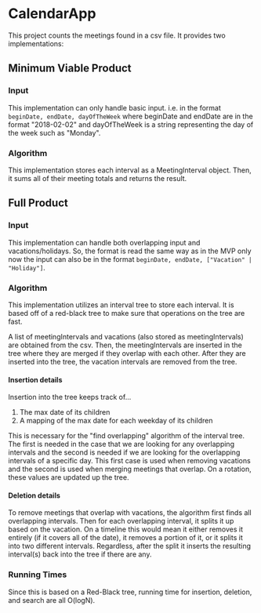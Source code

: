 # CalendarApp

This project counts the meetings found in a csv file. It provides two implementations:

## Minimum Viable Product

### Input
This implementation can only handle basic input. i.e. in the format `beginDate, endDate, dayOfTheWeek` where beginDate and endDate are in the format "2018-02-02" and dayOfTheWeek is a string representing the day of the week such as "Monday".

### Algorithm
This implementation stores each interval as a MeetingInterval object. Then, it sums all of their meeting totals and returns the result.

## Full Product

### Input
This implementation can handle both overlapping input and vacations/holidays. So, the format is read the same way as in the MVP only now the input can also be in the format `beginDate, endDate, ["Vacation" | "Holiday"]`.

### Algorithm
This implementation utilizes an interval tree to store each interval. It is based off of a red-black tree to make sure that operations on the tree are fast.

A list of meetingIntervals and vacations (also stored as meetingIntervals) are obtained from the csv. Then, the meetingIntervals are inserted in the tree where they are merged if they overlap with each other. After they are inserted into the tree, the vacation intervals are removed from the tree.

#### Insertion details
Insertion into the tree keeps track of...
1. The max date of its children
2. A mapping of the max date for each weekday of its children

This is necessary for the "find overlapping" algorithm of the interval tree. The first is needed in the case that we are looking for any overlapping intervals and the second is needed if we are looking for the overlapping intervals of a specific day. This first case is used when removing vacations and the second is used when merging meetings that overlap.
On a rotation, these values are updated up the tree.

#### Deletion details
To remove meetings that overlap with vacations, the algorithm first finds all overlapping intervals. Then for each overlapping interval, it splits it up based on the vacation. On a timeline this would mean it either removes it entirely (if it covers all of the date), it removes a portion of it, or it splits it into two different intervals. Regardless, after the split it inserts the resulting interval(s) back into the tree if there are any.

### Running Times

Since this is based on a Red-Black tree, running time for insertion, deletion, and search are all O(logN).
